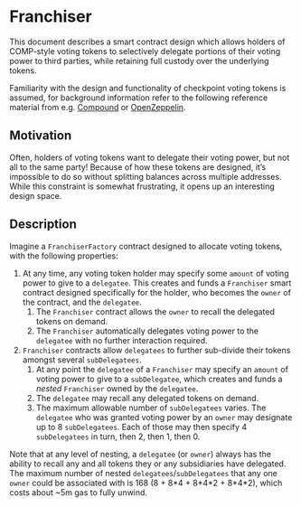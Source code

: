 # Franchiser

This document describes a smart contract design which allows holders of COMP-style voting tokens to selectively delegate portions of their voting power to third parties, while retaining full custody over the underlying tokens.

Familiarity with the design and functionality of checkpoint voting tokens is assumed, for background information refer to the following reference material from e.g. [Compound](https://compound.finance/docs/governance#comp) or [OpenZeppelin](https://docs.openzeppelin.com/contracts/4.x/api/token/erc20#ERC20Votes).

## Motivation

Often, holders of voting tokens want to delegate their voting power, but not all to the same party! Because of how these tokens are designed, it’s impossible to do so without splitting balances across multiple addresses. While this constraint is somewhat frustrating, it opens up an interesting design space.

## Description

Imagine a `FranchiserFactory` contract designed to allocate voting tokens, with the following properties:

1. At any time, any voting token holder may specify some `amount` of voting power to give to a `delegatee`. This creates and funds a `Franchiser` smart contract designed specifically for the holder, who becomes the `owner` of the contract, and the `delegatee`.
    1. The `Franchiser` contract allows the `owner` to recall the delegated tokens on demand.
    2. The `Franchiser` automatically delegates voting power to the `delegatee` with no further interaction required.
2. `Franchiser` contracts allow `delegatees` to further sub-divide their tokens amongst several `subDelegatees`.
    1. At any point the `delegatee` of a `Franchiser` may specify an `amount` of voting power to give to a `subDelegatee`, which creates and funds a *nested* `Franchiser` owned by the `delegatee`.
    2. The `delegatee` may recall any delegated tokens on demand.
    3. The maximum allowable number of `subDelegatees` varies. The `delegatee` who was granted voting power by an `owner` may designate up to 8 `subDelegatees`. Each of those may then specify 4 `subDelegatees` in turn, then 2, then 1, then 0.

Note that at any level of nesting, a `delegatee` (or `owner`) always has the ability to recall any and all tokens they or any subsidiaries have delegated. The maximum number of nested `delegatees`/`subDelegatees` that any one `owner` could be associated with is 168 (8 + 8\*4 + 8\*4\*2 + 8\*4\*2), which costs about ~5m gas to fully unwind.
